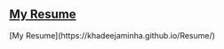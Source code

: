<h2><a href="https://khadeejaminha.github.io/Resume/">My Resume</a></h2>
[My Resume](https://khadeejaminha.github.io/Resume/)
